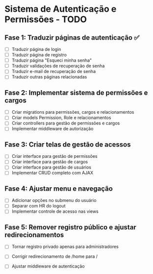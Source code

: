 # Sistema de Autenticação e Permissões - TODO

## Fase 1: Traduzir páginas de autenticação ✅
- [ ] Traduzir página de login
- [ ] Traduzir página de registro
- [ ] Traduzir página "Esqueci minha senha"
- [ ] Traduzir validações de recuperação de senha
- [ ] Traduzir e-mail de recuperação de senha
- [ ] Traduzir outras páginas relacionadas

## Fase 2: Implementar sistema de permissões e cargos
- [ ] Criar migrations para permissões, cargos e relacionamentos
- [ ] Criar models Permission, Role e relacionamentos
- [ ] Criar controllers para gestão de permissões e cargos
- [ ] Implementar middleware de autorização

## Fase 3: Criar telas de gestão de acessos
- [ ] Criar interface para gestão de permissões
- [ ] Criar interface para gestão de cargos
- [ ] Criar interface para gestão de usuários
- [ ] Implementar CRUD completo com AJAX

## Fase 4: Ajustar menu e navegação
- [ ] Adicionar opções no submenu do usuário
- [ ] Separar com HR do logout
- [ ] Implementar controle de acesso nas views

## Fase 5: Remover registro público e ajustar redirecionamentos
- [ ] Tornar registro privado apenas para administradores
- [ ] Corrigir redirecionamento de /home para /
- [ ] Ajustar middleware de autenticação

